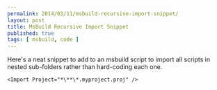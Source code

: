 ```yaml
---
permalink: 2014/03/11/msbuild-recursive-import-snippet/
layout: post
title: MsBuild Recursive Import Snippet
published: true
tags: [ msbuild, code ]
---
```


Here's a neat snippet to add to an msbuild script to import all scripts 
in nested sub-folders rather than hard-coding each one.

	<Import Project="*\**\*.myproject.proj" />




